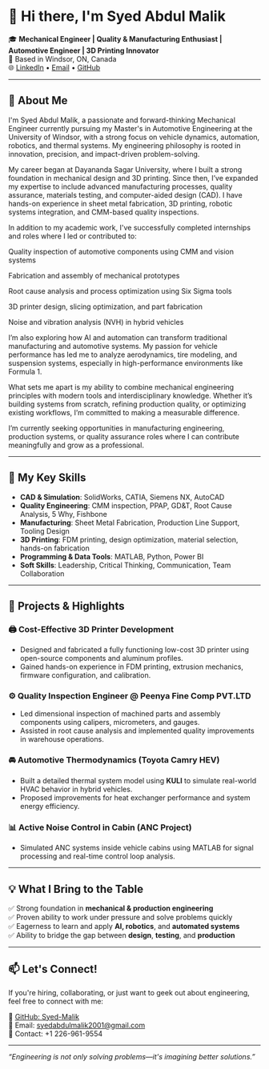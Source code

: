 # 👋 Hi there, I'm Syed Abdul Malik

🎓 **Mechanical Engineer | Quality & Manufacturing Enthusiast | Automotive Engineer | 3D Printing Innovator**  
📍 Based in Windsor, ON, Canada  
🌐 [LinkedIn](https://www.linkedin.com/in/your-profile) • [Email](mailto:syedabdulmalik2001@gmail.com) • [GitHub](https://github.com/Syed-Malik)

---

## 🧠 About Me

I'm Syed Abdul Malik, a passionate and forward-thinking Mechanical Engineer currently pursuing my Master's in Automotive Engineering at the University of Windsor, with a strong focus on vehicle dynamics, automation, robotics, and thermal systems. My engineering philosophy is rooted in innovation, precision, and impact-driven problem-solving.

My career began at Dayananda Sagar University, where I built a strong foundation in mechanical design and 3D printing. Since then, I’ve expanded my expertise to include advanced manufacturing processes, quality assurance, materials testing, and computer-aided design (CAD). I have hands-on experience in sheet metal fabrication, 3D printing, robotic systems integration, and CMM-based quality inspections.

In addition to my academic work, I've successfully completed internships and roles where I led or contributed to:

Quality inspection of automotive components using CMM and vision systems

Fabrication and assembly of mechanical prototypes

Root cause analysis and process optimization using Six Sigma tools

3D printer design, slicing optimization, and part fabrication

Noise and vibration analysis (NVH) in hybrid vehicles

I’m also exploring how AI and automation can transform traditional manufacturing and automotive systems. My passion for vehicle performance has led me to analyze aerodynamics, tire modeling, and suspension systems, especially in high-performance environments like Formula 1.

What sets me apart is my ability to combine mechanical engineering principles with modern tools and interdisciplinary knowledge. Whether it’s building systems from scratch, refining production quality, or optimizing existing workflows, I’m committed to making a measurable difference.

I’m currently seeking opportunities in manufacturing engineering, production systems, or quality assurance roles where I can contribute meaningfully and grow as a professional.

---

## 🚀 My Key Skills

- **CAD & Simulation**: SolidWorks, CATIA, Siemens NX, AutoCAD  
- **Quality Engineering**: CMM inspection, PPAP, GD&T, Root Cause Analysis, 5 Why, Fishbone  
- **Manufacturing**: Sheet Metal Fabrication, Production Line Support, Tooling Design  
- **3D Printing**: FDM printing, design optimization, material selection, hands-on fabrication  
- **Programming & Data Tools**: MATLAB, Python, Power BI   
- **Soft Skills**: Leadership, Critical Thinking, Communication, Team Collaboration  

---

## 🔧 Projects & Highlights

### 🖨️ Cost-Effective 3D Printer Development
- Designed and fabricated a fully functioning low-cost 3D printer using open-source components and aluminum profiles.
- Gained hands-on experience in FDM printing, extrusion mechanics, firmware configuration, and calibration.

### ⚙️ Quality Inspection Engineer @ Peenya Fine Comp PVT.LTD
- Led dimensional inspection of machined parts and assembly components using calipers, micrometers, and gauges.
- Assisted in root cause analysis and implemented quality improvements in warehouse operations.

### 🚘 Automotive Thermodynamics (Toyota Camry HEV)
- Built a detailed thermal system model using **KULI** to simulate real-world HVAC behavior in hybrid vehicles.
- Proposed improvements for heat exchanger performance and system energy efficiency.

### 📊 Active Noise Control in Cabin (ANC Project)
- Simulated ANC systems inside vehicle cabins using MATLAB for signal processing and real-time control loop analysis.

---

## 💡 What I Bring to the Table

✅ Strong foundation in **mechanical & production engineering**  
✅ Proven ability to work under pressure and solve problems quickly  
✅ Eagerness to learn and apply **AI, robotics**, and **automated systems**  
✅ Ability to bridge the gap between **design**, **testing**, and **production**

---

## 📫 Let's Connect!

If you're hiring, collaborating, or just want to geek out about engineering, feel free to connect with me:

🔗 [GitHub: Syed-Malik](https://github.com/Syed-Malik)  
📧 Email: syedabdulmalik2001@gmail.com  
📄 Contact: +1 226-961-9554

---

_“Engineering is not only solving problems—it's imagining better solutions.”_

